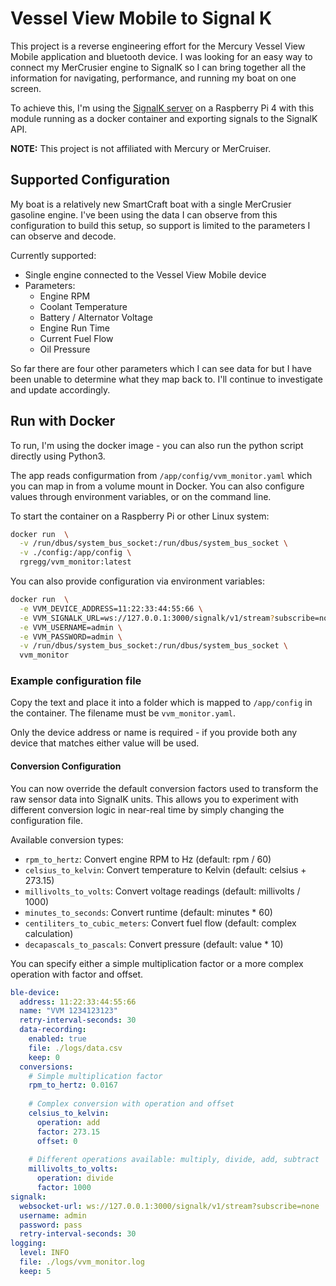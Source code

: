 # Vessel View Mobile to Signal K

This project is a reverse engineering effort for the Mercury Vessel View Mobile application and bluetooth device.
I was looking for an easy way to connect my MerCrusier engine to SignalK so I can bring together all the information
for navigating, performance, and running my boat on one screen.

To achieve this, I'm using the [SignalK server](http://signalk.org) on a Raspberry Pi 4 with this module
running as a docker container and exporting signals to the SignalK API.

**NOTE:** This project is not affiliated with Mercury or MerCruiser.

## Supported Configuration

My boat is a relatively new SmartCraft boat with a single MerCrusier gasoline engine. I've been using the data
I can observe from this configuration to build this setup, so support is limited to the parameters I can observe
and decode.

Currently supported:

- Single engine connected to the Vessel View Mobile device
- Parameters:
  - Engine RPM
  - Coolant Temperature
  - Battery / Alternator Voltage
  - Engine Run Time
  - Current Fuel Flow
  - Oil Pressure

So far there are four other parameters which I can see data for but
I have been unable to determine what they map back to. I'll continue to investigate and update accordingly.

## Run with Docker

To run, I'm using the docker image - you can also run the 
python script directly using Python3.

The app reads configurmation from `/app/config/vvm_monitor.yaml` which you can map in from a volume mount in Docker. You can 
also configure values through environment variables, or on the command line.

To start the container on a Raspberry Pi or other Linux system:

```bash
docker run  \
  -v /run/dbus/system_bus_socket:/run/dbus/system_bus_socket \
  -v ./config:/app/config \
  rgregg/vvm_monitor:latest
```

You can also provide configuration via environment variables:

```bash
docker run  \
  -e VVM_DEVICE_ADDRESS=11:22:33:44:55:66 \
  -e VVM_SIGNALK_URL=ws://127.0.0.1:3000/signalk/v1/stream?subscribe=none \
  -e VVM_USERNAME=admin \
  -e VVM_PASSWORD=admin \
  -v /run/dbus/system_bus_socket:/run/dbus/system_bus_socket \
  vvm_monitor
```

### Example configuration file

Copy the text and place it into a folder which is mapped to `/app/config` in the container.
The filename must be `vvm_monitor.yaml`.

Only the device address or name is required - if you provide both any device that matches either
value will be used.

#### Conversion Configuration

You can now override the default conversion factors used to transform the raw sensor data into SignalK units. This allows you to experiment with different conversion logic in near-real time by simply changing the configuration file.

Available conversion types:
- `rpm_to_hertz`: Convert engine RPM to Hz (default: rpm / 60)
- `celsius_to_kelvin`: Convert temperature to Kelvin (default: celsius + 273.15)
- `millivolts_to_volts`: Convert voltage readings (default: millivolts / 1000)
- `minutes_to_seconds`: Convert runtime (default: minutes * 60)
- `centiliters_to_cubic_meters`: Convert fuel flow (default: complex calculation)
- `decapascals_to_pascals`: Convert pressure (default: value * 10)

You can specify either a simple multiplication factor or a more complex operation with factor and offset.

```yaml
ble-device:
  address: 11:22:33:44:55:66
  name: "VVM 1234123123"
  retry-interval-seconds: 30
  data-recording:
    enabled: true
    file: ./logs/data.csv
    keep: 0
  conversions:
    # Simple multiplication factor
    rpm_to_hertz: 0.0167
    
    # Complex conversion with operation and offset
    celsius_to_kelvin:
      operation: add
      factor: 273.15
      offset: 0
    
    # Different operations available: multiply, divide, add, subtract
    millivolts_to_volts:
      operation: divide
      factor: 1000
signalk:
  websocket-url: ws://127.0.0.1:3000/signalk/v1/stream?subscribe=none
  username: admin
  password: pass
  retry-interval-seconds: 30
logging:
  level: INFO
  file: ./logs/vvm_monitor.log
  keep: 5
```
